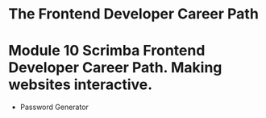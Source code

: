 # The Frontend Developer Career Path

# Module 10 Scrimba Frontend Developer Career Path. Making websites interactive.

- Password Generator

